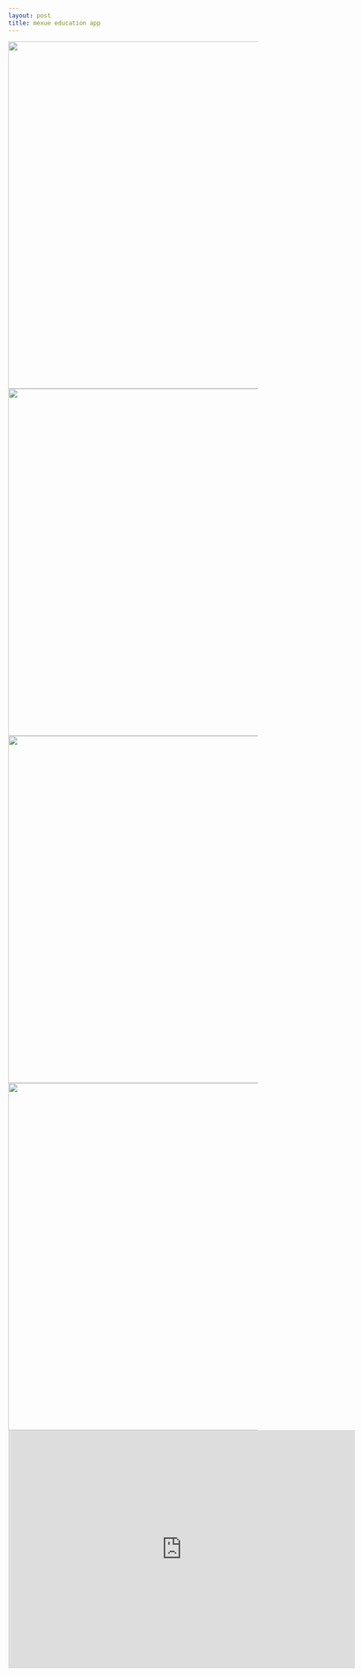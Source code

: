 ```yaml
---
layout: post
title: mexue education app   
---
```


<img src="{{ site.baseurl }}/img/mexue/1.jpg" width="700">
<img src="{{ site.baseurl }}/img/mexue/2.jpg" width="700">
<img src="{{ site.baseurl }}/img/mexue/3.jpg" width="700">
<img src="{{ site.baseurl }}/img/mexue/diagram.jpg" width="700">
<iframe width="700" height="480" src="https://www.youtube.com/embed/_eInLVKSkrw" frameborder="0" allowfullscreen></iframe>
